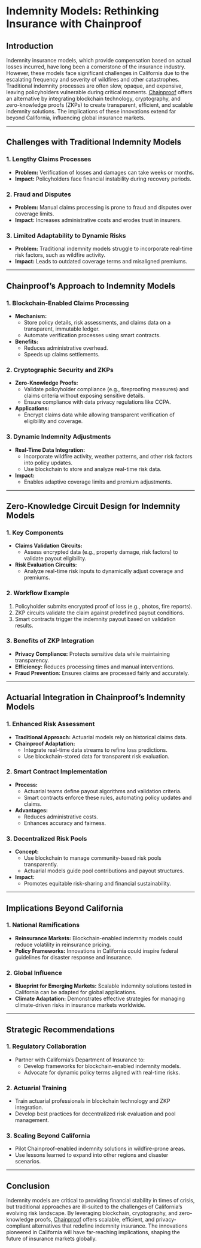 # Indemnity Models: Rethinking Insurance with Chainproof

## Introduction
Indemnity insurance models, which provide compensation based on actual losses incurred, have long been a cornerstone of the insurance industry. However, these models face significant challenges in California due to the escalating frequency and severity of wildfires and other catastrophes. Traditional indemnity processes are often slow, opaque, and expensive, leaving policyholders vulnerable during critical moments. [Chainproof](./CHAINPROOF.md) offers an alternative by integrating blockchain technology, cryptography, and zero-knowledge proofs (ZKPs) to create transparent, efficient, and scalable indemnity solutions. The implications of these innovations extend far beyond California, influencing global insurance markets.

---

## Challenges with Traditional Indemnity Models

### 1. **Lengthy Claims Processes**
- **Problem:** Verification of losses and damages can take weeks or months.
- **Impact:** Policyholders face financial instability during recovery periods.

### 2. **Fraud and Disputes**
- **Problem:** Manual claims processing is prone to fraud and disputes over coverage limits.
- **Impact:** Increases administrative costs and erodes trust in insurers.

### 3. **Limited Adaptability to Dynamic Risks**
- **Problem:** Traditional indemnity models struggle to incorporate real-time risk factors, such as wildfire activity.
- **Impact:** Leads to outdated coverage terms and misaligned premiums.

---

## Chainproof’s Approach to Indemnity Models

### 1. **Blockchain-Enabled Claims Processing**
- **Mechanism:**
  - Store policy details, risk assessments, and claims data on a transparent, immutable ledger.
  - Automate verification processes using smart contracts.
- **Benefits:**
  - Reduces administrative overhead.
  - Speeds up claims settlements.

### 2. **Cryptographic Security and ZKPs**
- **Zero-Knowledge Proofs:**
  - Validate policyholder compliance (e.g., fireproofing measures) and claims criteria without exposing sensitive details.
  - Ensure compliance with data privacy regulations like CCPA.
- **Applications:**
  - Encrypt claims data while allowing transparent verification of eligibility and coverage.

### 3. **Dynamic Indemnity Adjustments**
- **Real-Time Data Integration:**
  - Incorporate wildfire activity, weather patterns, and other risk factors into policy updates.
  - Use blockchain to store and analyze real-time risk data.
- **Impact:**
  - Enables adaptive coverage limits and premium adjustments.

---

## Zero-Knowledge Circuit Design for Indemnity Models

### 1. **Key Components**
- **Claims Validation Circuits:**
  - Assess encrypted data (e.g., property damage, risk factors) to validate payout eligibility.
- **Risk Evaluation Circuits:**
  - Analyze real-time risk inputs to dynamically adjust coverage and premiums.

### 2. **Workflow Example**
1. Policyholder submits encrypted proof of loss (e.g., photos, fire reports).
2. ZKP circuits validate the claim against predefined payout conditions.
3. Smart contracts trigger the indemnity payout based on validation results.

### 3. **Benefits of ZKP Integration**
- **Privacy Compliance:** Protects sensitive data while maintaining transparency.
- **Efficiency:** Reduces processing times and manual interventions.
- **Fraud Prevention:** Ensures claims are processed fairly and accurately.

---

## Actuarial Integration in Chainproof’s Indemnity Models

### 1. **Enhanced Risk Assessment**
- **Traditional Approach:** Actuarial models rely on historical claims data.
- **Chainproof Adaptation:**
  - Integrate real-time data streams to refine loss predictions.
  - Use blockchain-stored data for transparent risk evaluation.

### 2. **Smart Contract Implementation**
- **Process:**
  - Actuarial teams define payout algorithms and validation criteria.
  - Smart contracts enforce these rules, automating policy updates and claims.
- **Advantages:**
  - Reduces administrative costs.
  - Enhances accuracy and fairness.

### 3. **Decentralized Risk Pools**
- **Concept:**
  - Use blockchain to manage community-based risk pools transparently.
  - Actuarial models guide pool contributions and payout structures.
- **Impact:**
  - Promotes equitable risk-sharing and financial sustainability.

---

## Implications Beyond California

### 1. **National Ramifications**
- **Reinsurance Markets:** Blockchain-enabled indemnity models could reduce volatility in reinsurance pricing.
- **Policy Frameworks:** Innovations in California could inspire federal guidelines for disaster response and insurance.

### 2. **Global Influence**
- **Blueprint for Emerging Markets:** Scalable indemnity solutions tested in California can be adapted for global applications.
- **Climate Adaptation:** Demonstrates effective strategies for managing climate-driven risks in insurance markets worldwide.

---

## Strategic Recommendations

### 1. **Regulatory Collaboration**
- Partner with California’s Department of Insurance to:
  - Develop frameworks for blockchain-enabled indemnity models.
  - Advocate for dynamic policy terms aligned with real-time risks.

### 2. **Actuarial Training**
- Train actuarial professionals in blockchain technology and ZKP integration.
- Develop best practices for decentralized risk evaluation and pool management.

### 3. **Scaling Beyond California**
- Pilot Chainproof-enabled indemnity solutions in wildfire-prone areas.
- Use lessons learned to expand into other regions and disaster scenarios.

---

## Conclusion
Indemnity models are critical to providing financial stability in times of crisis, but traditional approaches are ill-suited to the challenges of California’s evolving risk landscape. By leveraging blockchain, cryptography, and zero-knowledge proofs, [Chainproof](./CHAINPROOF.md) offers scalable, efficient, and privacy-compliant alternatives that redefine indemnity insurance. The innovations pioneered in California will have far-reaching implications, shaping the future of insurance markets globally.
